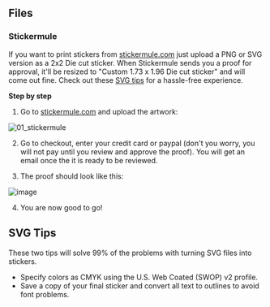 ## Files

### Stickermule

If you want to print stickers from [stickermule.com](https://www.stickermule.com/) just upload a PNG or SVG version as a 2x2 Die cut sticker. When Stickermule sends you a proof for approval, it'll be resized to "Custom 1.73 x 1.96 Die cut sticker"  and will come out fine. Check out these [SVG tips](#svg_tips) for a hassle-free experience.


**Step by step**

1) Go to [stickermule.com](https://www.stickermule.com/) and upload the artwork:

![01_stickermule](https://user-images.githubusercontent.com/1934546/32126507-ed434f42-bb25-11e7-9afb-fbc1e07f7dea.gif)


2) Go to checkout, enter your credit card or paypal (don't you worry, you will not pay until you review and approve the proof). You will get an email once the it is ready to be reviewed.

3) The proof should look like this:

![image](https://user-images.githubusercontent.com/1934546/32126617-7377b134-bb26-11e7-9594-5e987d600eb4.png)

4) You are now good to go! 


## SVG Tips

These two tips will solve 99% of the problems with turning SVG files into stickers.

* Specify colors as CMYK using the U.S. Web Coated (SWOP) v2 profile.
* Save a copy of your final sticker and convert all text to outlines to avoid font problems.
